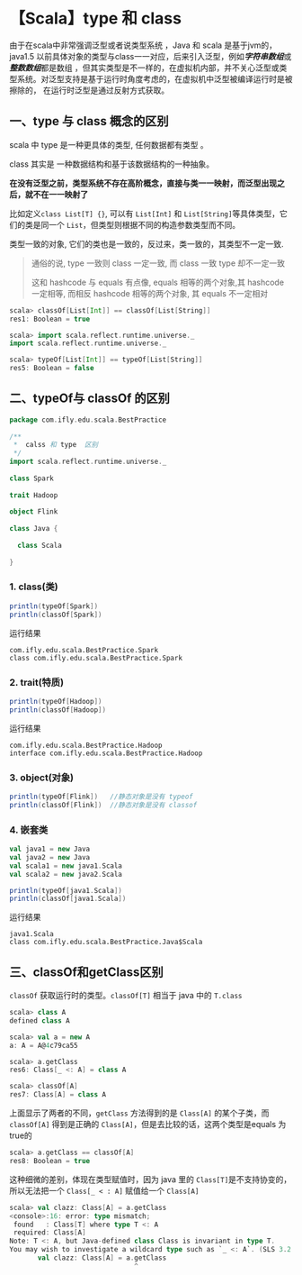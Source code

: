 # 【Scala】type 和 class

由于在scala中非常强调泛型或者说类型系统 ，Java 和 scala 是基于jvm的，java1.5 以前具体对象的类型与class一一对应，后来引入泛型，例如***字符串数组***或***整数数组***都是数组 ，但其实类型是不一样的，在虚拟机内部，并不关心泛型或类型系统。对泛型支持是基于运行时角度考虑的，在虚拟机中泛型被编译运行时是被擦除的， 在运行时泛型是通过反射方式获取。

## 一、type 与 class 概念的区别

scala 中 type 是一种更具体的类型, 任何数据都有类型 。 

class 其实是 一种数据结构和基于该数据结构的一种抽象。

**在没有泛型之前，类型系统不存在高阶概念，直接与类一一映射，而泛型出现之后，就不在一一映射了**

比如定义`class List[T] {}`, 可以有 `List[Int]` 和 `List[String]`等具体类型，它们的类是同一个 `List`，但类型则根据不同的构造参数类型而不同。

类型一致的对象, 它们的类也是一致的，反过来，类一致的，其类型不一定一致.

> 通俗的说, type 一致则 class 一定一致, 而 class 一致 type 却不一定一致
>
> 这和 hashcode 与 equals 有点像, equals 相等的两个对象,其 hashcode 一定相等, 而相反 hashcode 相等的两个对象, 其 equals 不一定相对

```scala
scala> classOf[List[Int]] == classOf[List[String]]
res1: Boolean = true

scala> import scala.reflect.runtime.universe._
import scala.reflect.runtime.universe._

scala> typeOf[List[Int]] == typeOf[List[String]]
res5: Boolean = false
```

## 二、typeOf与 classOf 的区别

```scala
package com.ifly.edu.scala.BestPractice
 
/**
 *  calss 和 type  区别
 */
import scala.reflect.runtime.universe._
 
class Spark
 
trait Hadoop
 
object Flink
 
class Java {
 
  class Scala
 
}

```

### 1. class(类)

```scala
println(typeOf[Spark])
println(classOf[Spark])
```

运行结果

```
com.ifly.edu.scala.BestPractice.Spark 
class com.ifly.edu.scala.BestPractice.Spark
```



### 2. trait(特质)

```scala
println(typeOf[Hadoop])
println(classOf[Hadoop])
```

运行结果 

```
com.ifly.edu.scala.BestPractice.Hadoop 
interface com.ifly.edu.scala.BestPractice.Hadoop
```



### 3. object(对象)

```scala
println(typeOf[Flink])   //静态对象是没有 typeof
println(classOf[Flink])  //静态对象是没有 classof
```

 

### 4. 嵌套类

```scala
val java1 = new Java
val java2 = new Java
val scala1 = new java1.Scala
val scala2 = new java2.Scala

println(typeOf[java1.Scala])
println(classOf[java1.Scala])
```

运行结果 

```
java1.Scala 
class com.ifly.edu.scala.BestPractice.Java$Scala
```

## 三、classOf和getClass区别

`classOf` 获取运行时的类型。`classOf[T]` 相当于 java 中的 `T.class`

```scala
scala> class A
defined class A

scala> val a = new A
a: A = A@4c79ca55

scala> a.getClass
res6: Class[_ <: A] = class A

scala> classOf[A]
res7: Class[A] = class A
```

上面显示了两者的不同，`getClass` 方法得到的是 `Class[A]` 的某个子类，而 `classOf[A]` 得到是正确的 `Class[A]`，但是去比较的话，这两个类型是equals 为true的

```scala
scala> a.getClass == classOf[A]
res8: Boolean = true
```

这种细微的差别，体现在类型赋值时，因为 java 里的 `Class[T]`是不支持协变的，所以无法把一个 `Class[_ < : A]` 赋值给一个 `Class[A]`

```scala
scala> val clazz: Class[A] = a.getClass
<console>:16: error: type mismatch;
 found   : Class[T] where type T <: A
 required: Class[A]
Note: T <: A, but Java-defined class Class is invariant in type T.
You may wish to investigate a wildcard type such as `_ <: A`. (SLS 3.2.10)
       val clazz: Class[A] = a.getClass
                               ^
```

